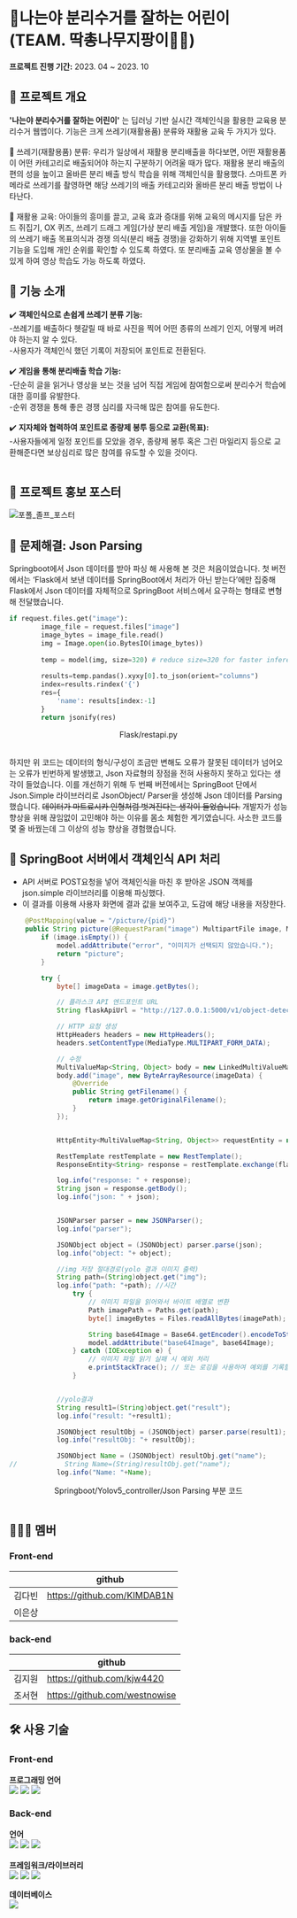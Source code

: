 # 🌿나는야 분리수거를 잘하는 어린이 (TEAM. 딱총나무지팡이🧙‍♀️)

**프로젝트 진행 기간:**
2023. 04 ~ 2023. 10

## :bookmark_tabs: 프로젝트 개요
**'나는야 분리수거를 잘하는 어린이'** 는 딥러닝 기반 실시간 객체인식을 활용한 교육용 분리수거 웹앱이다. 기능은 크게 쓰레기(재활용품) 분류와 재활용 교육 두 가지가 있다. <br><br>
 📌 쓰레기(재활용품) 분류: 우리가 일상에서 재활용 분리배출을 하다보면, 어떤 재활용품이 어떤 카테고리로 배출되어야 하는지 구분하기 어려울 때가 많다. 재활용 분리 배출의 편의 성을 높이고 올바른 분리 배출 방식 학습을 위해 객체인식을 활용했다. 스마트폰 카메라로 쓰레기를 촬영하면 해당 쓰레기의 배출 카테고리와 올바른 분리 배출 방법이 나타난다.<br><br>
 📌 재활용 교육: 아이들의 흥미를 끌고, 교육 효과 증대를 위해 교육의 메시지를 담은 카드 쥐집기, OX 퀴즈, 쓰레기 드래그 게임(가상 분리 배출 게임)을 개발했다. 또한 아이들의 쓰레기 배출 목표의식과 경쟁 의식(분리 배출 경쟁)을 강화하기 위해 지역별 포인트 기능을 도입해 개인 순위를 확인할 수 있도록 하였다. 또 분리배출 교육 영상물을 볼 수 있게 하여 영상 학습도 가능 하도록 하였다. <br>


## :bookmark_tabs: 기능 소개
 ✔️ **객체인식으로 손쉽게 쓰레기 분류 기능:** <br>
 -쓰레기를 배출하다 헷갈릴 때 바로 사진을 찍어 어떤 종류의 쓰레기 인지, 어떻게 버려야 하는지 알 수 있다.<br>
  -사용자가 객체인식 했던 기록이 저장되어 포인트로 전환된다.<br><br>
 ✔️ **게임을 통해 분리배출 학습 기능:** <br>
-단순히 글을 읽거나 영상을 보는 것을 넘어 직접 게임에 참여함으로써 분리수거 학습에 대한 흥미를 유발한다.<br>
-순위 경쟁을 통해 좋은 경쟁 심리를 자극해 많은 참여를 유도한다. <br><br>
 ✔️ **지자체와 협력하여 포인트로 종량제 봉투 등으로 교환(목표):** <br>
-사용자들에게 일정 포인트를 모았을 경우, 종량제 봉투 혹은 그린 마일리지 등으로 교환해준다면 보상심리로 많은 참여를 유도할 수 있을 것이다.  <br><br>

## :bookmark_tabs: 프로젝트 홍보 포스터
![포폴_졸프_포스터](https://github.com/kjw4420/Spring_Recycle/assets/97749184/7aaaa9d9-adcf-4737-a163-4113c1f11334)


## :bookmark_tabs: 문제해결: Json Parsing

Springboot에서 Json 데이터를 받아 파싱 해 사용해 본 것은 처음이었습니다. 첫 버전에서는 ‘Flask에서 보낸 데이터를 SpringBoot에서 처리가 아닌 받는다’에만 집중해 Flask에서 Json 데이터를 자체적으로 SpringBoot 서비스에서 요구하는 형태로 변형해 전달했습니다.

```python
if request.files.get("image"):
        image_file = request.files["image"]
        image_bytes = image_file.read()
        img = Image.open(io.BytesIO(image_bytes))
        
        temp = model(img, size=320) # reduce size=320 for faster inference
        
        results=temp.pandas().xyxy[0].to_json(orient="columns")
        index=results.rindex('{')
        res={
            'name': results[index:-1]
        }
        return jsonify(res)
```

<div align="center">
  Flask/restapi.py
</div><br/>

하지만 위 코드는 데이터의 형식/구성이 조금만 변해도 오류가 잘못된 데이터가 넘어오는 오류가 빈번하게 발생했고, Json 자료형의 장점을 전혀 사용하지 못하고 있다는 생각이 들었습니다. 이를 개선하기 위해 두 번째 버전에서는 SpringBoot 단에서 Json.Simple 라이브러리로 JsonObject/ Parser을 생성해 Json 데이터를 Parsing 했습니다. ~~데이터가 마트료시카 인형처럼 벗겨진다는 생각이 들었습니다.~~ 개발자가 성능 향상을 위해 끊임없이 고민해야 하는 이유를 몸소 체험한 계기였습니다. 사소한 코드를 몇 줄 바꿨는데 그 이상의 성능 향상을 경험했습니다.


## :bookmark_tabs: SpringBoot 서버에서 객체인식 API 처리
- API 서버로  POST요청을 넣어 객체인식을 마친 후 받아온 JSON 객체를 json.simple 라이브러리를 이용해 파싱했다.
- 이 결과를 이용해 사용자 화면에 결과 값을 보여주고, 도감에 해당 내용을 저장한다.

```Java
    @PostMapping(value = "/picture/{pid}")
    public String picture(@RequestParam("image") MultipartFile image, Model model, @PathVariable Long pid ){
        if (image.isEmpty()) {
            model.addAttribute("error", "이미지가 선택되지 않았습니다.");
            return "picture";
        }

        try {
            byte[] imageData = image.getBytes();

            // 플라스크 API 엔드포인트 URL
            String flaskApiUrl = "http://127.0.0.1:5000/v1/object-detection/Trash1";

            // HTTP 요청 생성
            HttpHeaders headers = new HttpHeaders();
            headers.setContentType(MediaType.MULTIPART_FORM_DATA);

            // 수정
            MultiValueMap<String, Object> body = new LinkedMultiValueMap<>();
            body.add("image", new ByteArrayResource(imageData) {
                @Override
                public String getFilename() {
                    return image.getOriginalFilename();
                }
            });


            HttpEntity<MultiValueMap<String, Object>> requestEntity = new HttpEntity<>(body, headers);

            RestTemplate restTemplate = new RestTemplate();
            ResponseEntity<String> response = restTemplate.exchange(flaskApiUrl, HttpMethod.POST, requestEntity, String.class);

            log.info("response: " + response);
            String json = response.getBody();
            log.info("json: " + json);


            JSONParser parser = new JSONParser();
            log.info("parser");

            JSONObject object = (JSONObject) parser.parse(json);
            log.info("object: "+ object);

            //img 저장 절대경로(yolo 결과 이미지 출력)
            String path=(String)object.get("img");
            log.info("path: "+path); //시간
                try {
                    // 이미지 파일을 읽어와서 바이트 배열로 변환
                    Path imagePath = Paths.get(path);
                    byte[] imageBytes = Files.readAllBytes(imagePath);

                    String base64Image = Base64.getEncoder().encodeToString(imageBytes);
                    model.addAttribute("base64Image", base64Image);
                } catch (IOException e) {
                    // 이미지 파일 읽기 실패 시 예외 처리
                    e.printStackTrace(); // 또는 로깅을 사용하여 예외를 기록할 수 있습니다.
                }


            //yolo결과
            String result1=(String)object.get("result");
            log.info("result: "+result1);

            JSONObject resultObj = (JSONObject) parser.parse(result1);
            log.info("resultObj: "+ resultObj);

            JSONObject Name = (JSONObject) resultObj.get("name");
//            String Name=(String)resultObj.get("name");
            log.info("Name: "+Name);

```
<div align="center">
  Springboot/Yolov5_controller/Json Parsing 부분 코드
</div><br/>

## 👩🏻‍💻 멤버


### Front-end

|               | github                             |
| ------------- | ---------------------------------- |
| 김다빈 |    https://github.com/KIMDAB1N|
| 이은상      |     |


### back-end

|               | github                             |
| ------------- | ---------------------------------- |
| 김지원  |https://github.com/kjw4420    |
| 조서현      |   https://github.com/westnowise      |



## :hammer_and_wrench: 사용 기술

### Front-end

**프로그래밍 언어**<br>
<img src="https://img.shields.io/badge/HTML5-E34F26?style=flat-square&logo=HTML5&logoColor=white"/> <img src="https://img.shields.io/badge/CSS3-1572B6?style=flat-square&logo=CSS3&logoColor=white"/> <img src="https://img.shields.io/badge/Javascript-F7DF1E?style=flat-square&logo=Javascript&logoColor=white"/>
<br>


### Back-end

**언어**<br>
 <img src="https://img.shields.io/badge/java-007396?style=flat-square&logo=java&logoColor=white"> 
<img src="https://img.shields.io/badge/Python-3776AB?style=flat-square&logo=Python&logoColor=white"/>
 <img src="https://img.shields.io/badge/Javascript-F7DF1E?style=flat-square&logo=Javascript&logoColor=white"/><br><br>
**프레임워크/라이브러리**<br>
<img src="https://img.shields.io/badge/Spring%20Boot-6DB33F?style=flat-square&logo=Spring%20Boot&logoColor=black"/>
<img src="https://img.shields.io/badge/Django-092E20?style=flat-square&logo=django&logoColor=white"/> 
<img src="https://img.shields.io/badge/flask-000000?style=flat-square&logo=flask&logoColor=white"><br>


**데이터베이스**<br>
<img src="https://img.shields.io/badge/mysql-4479A1?style=flat-square&logo=mysql&logoColor=white">



